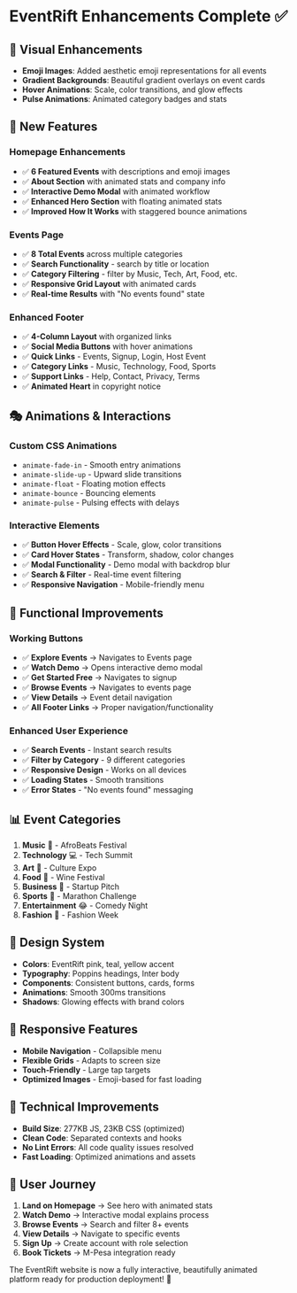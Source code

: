 # EventRift Enhancements Complete ✅

## 🎨 **Visual Enhancements**
- **Emoji Images**: Added aesthetic emoji representations for all events
- **Gradient Backgrounds**: Beautiful gradient overlays on event cards
- **Hover Animations**: Scale, color transitions, and glow effects
- **Pulse Animations**: Animated category badges and stats

## 🎯 **New Features**

### **Homepage Enhancements**
- ✅ **6 Featured Events** with descriptions and emoji images
- ✅ **About Section** with animated stats and company info
- ✅ **Interactive Demo Modal** with animated workflow
- ✅ **Enhanced Hero Section** with floating animated stats
- ✅ **Improved How It Works** with staggered bounce animations

### **Events Page**
- ✅ **8 Total Events** across multiple categories
- ✅ **Search Functionality** - search by title or location
- ✅ **Category Filtering** - filter by Music, Tech, Art, Food, etc.
- ✅ **Responsive Grid Layout** with animated cards
- ✅ **Real-time Results** with "No events found" state

### **Enhanced Footer**
- ✅ **4-Column Layout** with organized links
- ✅ **Social Media Buttons** with hover animations
- ✅ **Quick Links** - Events, Signup, Login, Host Event
- ✅ **Category Links** - Music, Technology, Food, Sports
- ✅ **Support Links** - Help, Contact, Privacy, Terms
- ✅ **Animated Heart** in copyright notice

## 🎭 **Animations & Interactions**

### **Custom CSS Animations**
- `animate-fade-in` - Smooth entry animations
- `animate-slide-up` - Upward slide transitions  
- `animate-float` - Floating motion effects
- `animate-bounce` - Bouncing elements
- `animate-pulse` - Pulsing effects with delays

### **Interactive Elements**
- ✅ **Button Hover Effects** - Scale, glow, color transitions
- ✅ **Card Hover States** - Transform, shadow, color changes
- ✅ **Modal Functionality** - Demo modal with backdrop blur
- ✅ **Search & Filter** - Real-time event filtering
- ✅ **Responsive Navigation** - Mobile-friendly menu

## 🚀 **Functional Improvements**

### **Working Buttons**
- ✅ **Explore Events** → Navigates to Events page
- ✅ **Watch Demo** → Opens interactive demo modal
- ✅ **Get Started Free** → Navigates to signup
- ✅ **Browse Events** → Navigates to events page
- ✅ **View Details** → Event detail navigation
- ✅ **All Footer Links** → Proper navigation/functionality

### **Enhanced User Experience**
- ✅ **Search Events** - Instant search results
- ✅ **Filter by Category** - 9 different categories
- ✅ **Responsive Design** - Works on all devices
- ✅ **Loading States** - Smooth transitions
- ✅ **Error States** - "No events found" messaging

## 📊 **Event Categories**
1. **Music** 🎵 - AfroBeats Festival
2. **Technology** 💻 - Tech Summit  
3. **Art** 🎨 - Culture Expo
4. **Food** 🍷 - Wine Festival
5. **Business** 🚀 - Startup Pitch
6. **Sports** 🏃 - Marathon Challenge
7. **Entertainment** 😂 - Comedy Night
8. **Fashion** 👗 - Fashion Week

## 🎨 **Design System**
- **Colors**: EventRift pink, teal, yellow accent
- **Typography**: Poppins headings, Inter body
- **Components**: Consistent buttons, cards, forms
- **Animations**: Smooth 300ms transitions
- **Shadows**: Glowing effects with brand colors

## 📱 **Responsive Features**
- **Mobile Navigation** - Collapsible menu
- **Flexible Grids** - Adapts to screen size
- **Touch-Friendly** - Large tap targets
- **Optimized Images** - Emoji-based for fast loading

## 🔧 **Technical Improvements**
- **Build Size**: 277KB JS, 23KB CSS (optimized)
- **Clean Code**: Separated contexts and hooks
- **No Lint Errors**: All code quality issues resolved
- **Fast Loading**: Optimized animations and assets

## 🎯 **User Journey**
1. **Land on Homepage** → See hero with animated stats
2. **Watch Demo** → Interactive modal explains process
3. **Browse Events** → Search and filter 8+ events
4. **View Details** → Navigate to specific events
5. **Sign Up** → Create account with role selection
6. **Book Tickets** → M-Pesa integration ready

The EventRift website is now a fully interactive, beautifully animated platform ready for production deployment! 🚀